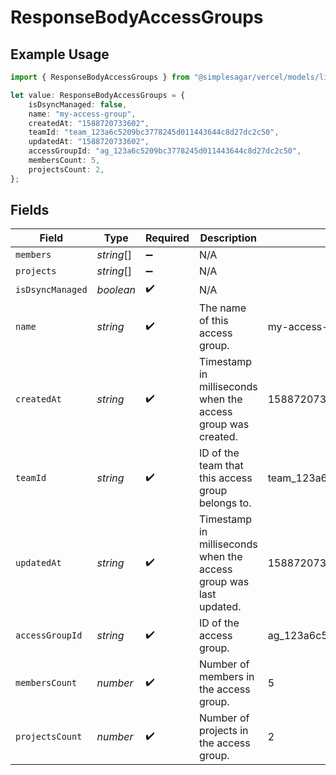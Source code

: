 # ResponseBodyAccessGroups

## Example Usage

```typescript
import { ResponseBodyAccessGroups } from "@simplesagar/vercel/models/listaccessgroupsop.js";

let value: ResponseBodyAccessGroups = {
    isDsyncManaged: false,
    name: "my-access-group",
    createdAt: "1588720733602",
    teamId: "team_123a6c5209bc3778245d011443644c8d27dc2c50",
    updatedAt: "1588720733602",
    accessGroupId: "ag_123a6c5209bc3778245d011443644c8d27dc2c50",
    membersCount: 5,
    projectsCount: 2,
};
```

## Fields

| Field                                                             | Type                                                              | Required                                                          | Description                                                       | Example                                                           |
| ----------------------------------------------------------------- | ----------------------------------------------------------------- | ----------------------------------------------------------------- | ----------------------------------------------------------------- | ----------------------------------------------------------------- |
| `members`                                                         | *string*[]                                                        | :heavy_minus_sign:                                                | N/A                                                               |                                                                   |
| `projects`                                                        | *string*[]                                                        | :heavy_minus_sign:                                                | N/A                                                               |                                                                   |
| `isDsyncManaged`                                                  | *boolean*                                                         | :heavy_check_mark:                                                | N/A                                                               |                                                                   |
| `name`                                                            | *string*                                                          | :heavy_check_mark:                                                | The name of this access group.                                    | my-access-group                                                   |
| `createdAt`                                                       | *string*                                                          | :heavy_check_mark:                                                | Timestamp in milliseconds when the access group was created.      | 1588720733602                                                     |
| `teamId`                                                          | *string*                                                          | :heavy_check_mark:                                                | ID of the team that this access group belongs to.                 | team_123a6c5209bc3778245d011443644c8d27dc2c50                     |
| `updatedAt`                                                       | *string*                                                          | :heavy_check_mark:                                                | Timestamp in milliseconds when the access group was last updated. | 1588720733602                                                     |
| `accessGroupId`                                                   | *string*                                                          | :heavy_check_mark:                                                | ID of the access group.                                           | ag_123a6c5209bc3778245d011443644c8d27dc2c50                       |
| `membersCount`                                                    | *number*                                                          | :heavy_check_mark:                                                | Number of members in the access group.                            | 5                                                                 |
| `projectsCount`                                                   | *number*                                                          | :heavy_check_mark:                                                | Number of projects in the access group.                           | 2                                                                 |
